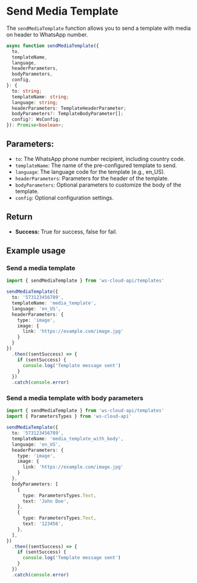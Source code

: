 # Send Media Template

[<Badge type="tip" text="api docs" />](https://developers.facebook.com/docs/whatsapp/cloud-api/guides/send-message-templates)

The `sendMediaTemplate` function allows you to send a template with media on header to WhatsApp number.

```ts
async function sendMediaTemplate({
  to,
  templateName,
  language,
  headerParameters,
  bodyParameters,
  config,
}: {
  to: string;
  templateName: string;
  language: string;
  headerParameters: TemplateHeaderParameter;
  bodyParameters?: TemplateBodyParameter[];
  config?: WsConfig;
}): Promise<boolean>;
```

## Parameters:

- `to`: The WhatsApp phone number recipient, including country code.
- `templateName`: The name of the pre-configured template to send.
- `language`: The language code for the template (e.g., en_US).
- `headerParameters`: Parameters for the header of the template.
- `bodyParameters`: Optional parameters to customize the body of the template.
- `config`: Optional configuration settings.

## Return

- **Success:** True for success, false for fail.

## Example usage

### Send a media template

```ts
import { sendMediaTemplate } from 'ws-cloud-api/templates'

sendMediaTemplate({
  to: '573123456789',
  templateName: 'media_template',
  language: 'en_US',
  headerParameters: {
    type: 'image',
    image: {
      link: 'https://example.com/image.jpg'
    }
  }
})
  .then((sentSuccess) => {
    if (sentSuccess) {
      console.log('Template message sent')
    }
  })
  .catch(console.error)
```

### Send a media template with body parameters

```ts
import { sendMediaTemplate } from 'ws-cloud-api/templates'
import { ParametersTypes } from 'ws-cloud-api'

sendMediaTemplate({
  to: '573123456789',
  templateName: 'media_template_with_body',
  language: 'en_US',
  headerParameters: {
    type: 'image',
    image: {
      link: 'https://example.com/image.jpg'
    }
  },
  bodyParameters: [
    {
      type: ParametersTypes.Text,
      text: 'John Doe',
    },
    {
      type: ParametersTypes.Text,
      text: '123456',
    },
  ],
})
  .then((sentSuccess) => {
    if (sentSuccess) {
      console.log('Template message sent')
    }
  })
  .catch(console.error)
```